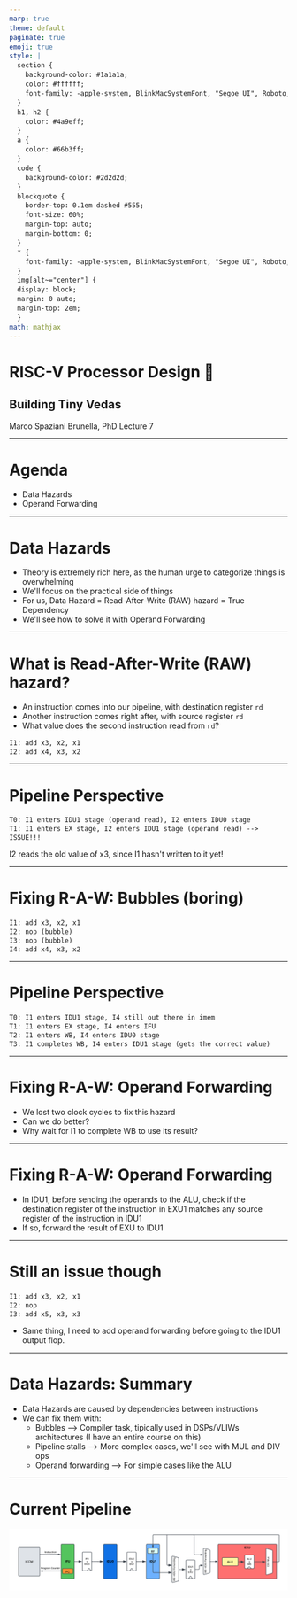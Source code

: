 ```yaml
---
marp: true
theme: default
paginate: true
emoji: true
style: |
  section {
    background-color: #1a1a1a;
    color: #ffffff;
    font-family: -apple-system, BlinkMacSystemFont, "Segoe UI", Roboto, sans-serif;
  }
  h1, h2 {
    color: #4a9eff;
  }
  a {
    color: #66b3ff;
  }
  code {
    background-color: #2d2d2d;
  }
  blockquote {
    border-top: 0.1em dashed #555;
    font-size: 60%;
    margin-top: auto;
    margin-bottom: 0;
  }
  * {
    font-family: -apple-system, BlinkMacSystemFont, "Segoe UI", Roboto, sans-serif;
  }
  img[alt~="center"] {
  display: block;
  margin: 0 auto;
  margin-top: 2em;
  }
math: mathjax
---
```


# RISC-V Processor Design 🚀

## Building Tiny Vedas

Marco Spaziani Brunella, PhD
Lecture 7

---

# Agenda

- Data Hazards
- Operand Forwarding

---

# Data Hazards

- Theory is extremely rich here, as the human urge to categorize things is overwhelming
- We'll focus on the practical side of things
- For us, Data Hazard = Read-After-Write (RAW) hazard = True Dependency
- We'll see how to solve it with Operand Forwarding

---

# What is Read-After-Write (RAW) hazard?

- An instruction comes into our pipeline, with destination register `rd`
- Another instruction comes right after, with source register `rd`
- What value does the second instruction read from `rd`?

```
I1: add x3, x2, x1
I2: add x4, x3, x2
```

---

# Pipeline Perspective

```
T0: I1 enters IDU1 stage (operand read), I2 enters IDU0 stage
T1: I1 enters EX stage, I2 enters IDU1 stage (operand read) --> ISSUE!!!
```

I2 reads the old value of x3, since I1 hasn't written to it yet!

---

# Fixing R-A-W: Bubbles (boring)

```
I1: add x3, x2, x1
I2: nop (bubble)
I3: nop (bubble)
I4: add x4, x3, x2
```

---

# Pipeline Perspective

```
T0: I1 enters IDU1 stage, I4 still out there in imem
T1: I1 enters EX stage, I4 enters IFU
T2: I1 enters WB, I4 enters IDU0 stage
T3: I1 completes WB, I4 enters IDU1 stage (gets the correct value)
```
---

# Fixing R-A-W: Operand Forwarding

- We lost two clock cycles to fix this hazard
- Can we do better?
- Why wait for I1 to complete WB to use its result?

---

# Fixing R-A-W: Operand Forwarding

- In IDU1, before sending the operands to the ALU, check if the destination register of the instruction in EXU1 matches any source register of the instruction in IDU1
- If so, forward the result of EXU to IDU1

---

# Still an issue though

```
I1: add x3, x2, x1
I2: nop
I3: add x5, x3, x3
```

- Same thing, I need to add operand forwarding before going to the IDU1 output flop.

---

# Data Hazards: Summary

- Data Hazards are caused by dependencies between instructions
- We can fix them with:
  - Bubbles --> Compiler task, tipically used in DSPs/VLIWs architectures (I have an entire course on this)
  - Pipeline stalls --> More complex cases, we'll see with MUL and DIV ops
  - Operand forwarding --> For simple cases like the ALU

---

# Current Pipeline

![alt text](./figs/fig1.png)



